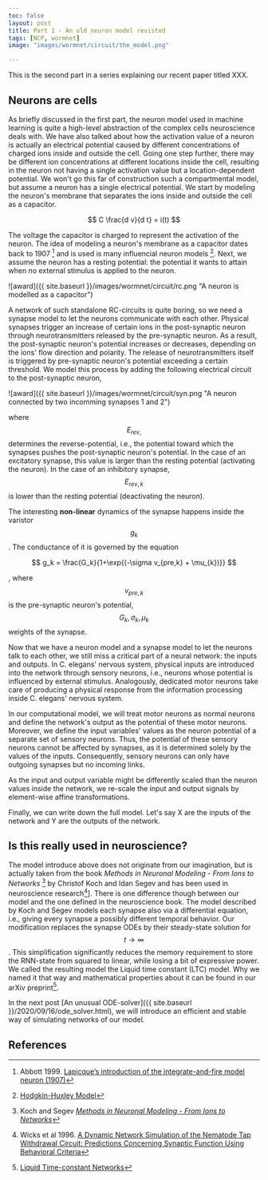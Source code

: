 ```yaml
---
toc: false
layout: post
title: Part 1 - An old neuron model revisted
tags: [NCP, wormnet]
image: "images/wormnet/circuit/the_model.png"

---
```


This is the second part in a series explaining our recent paper titled XXX.

## Neurons are cells

As briefly discussed in the first part, the neuron model used in machine learning is quite a high-level abstraction of the complex cells neuroscience deals with. 
We have also talked about how the activation value of a neuron is actually an electrical potential caused by different concentrations of charged ions inside and outside the cell. 
Going one step further, there may be different ion concentrations at different locations inside the cell, resulting in the neuron not having a single activation value but a location-dependent potential.
We won't go this far of construction such a compartmental model, but assume a neuron has a single electrical potential.
We start by modeling the neuron's membrane that separates the ions inside and outside the cell as a capacitor. 

$$ C \frac{d v}{d t} = i(t) $$

The voltage the capacitor is charged to represent the activation of the neuron. The idea of modeling a neuron's membrane as a capacitor dates back to 1907 [^1] and is used is many influencial neuron models [^2].
Next, we assume the neuron has a resting potential: the potential it wants to attain when no external stimulus is applied to the neuron.

![award]({{ site.baseurl }}/images/wormnet/circuit/rc.png "A neuron is modelled as a capacitor")

A network of such standalone RC-circuits is quite boring, so we need a synapse model to let the neurons communicate with each other.
Physical synapses trigger an increase of certain ions in the post-synaptic neuron through neurotransmitters released by the pre-synaptic neuron. As a result, the post-synaptic neuron's potential increases or decreases, depending on the ions' flow direction and polarity. The release of neurotransmitters itself is triggered by pre-synaptic neuron's potential exceeding a certain threshold.
We model this process by adding the following electrical circuit to the post-synaptic neuron,

![award]({{ site.baseurl }}/images/wormnet/circuit/syn.png "A neuron connected by two incomming synapses 1 and 2")

where $$E_{rev,}$$ determines the reverse-potential, i.e., the potential toward which the synapses pushes the post-synaptic neuron's potential. In the case of an excitatory synapse, this value is larger than the resting potential (activating the neuron). In the case of an inhibitory synapse, $$E_{rev,k}$$  is lower than the resting potential (deactivating the neuron).

The interesting **non-linear** dynamics of the synapse happens inside the varistor $$g_{k}$$ . The conductance of it is governed by the equation 

$$ g_k = \frac{G_k}{1+\exp{(-\sigma  v_{pre,k} + \mu_{k})}} $$

, where $$v_{pre,k}$$ is the pre-synaptic neuron's potential, $$G_k,\sigma_k,\mu_k $$ weights of the synapse.

Now that we have a neuron model and a synapse model to let the neurons talk to each other, we still miss a critical part of a neural network: the inputs and outputs. In C. elegans' nervous system, physical inputs are introduced into the network through sensory neurons, i.e., neurons whose potential is influenced by external stimulus. Analogously, dedicated motor neurons take care of producing a physical response from the information processing inside C. elegans' nervous system. 

In our computational model, we will treat motor neurons as normal neurons and define the network's output as the potential of these motor neurons.
Moreover, we define the input variables' values as the neuron potential of a separate set of sensory neurons. Thus, the potential of these sensory neurons cannot be affected by synapses, as it is determined solely by the values of the inputs. Consequently, sensory neurons can only have outgoing synapses but no incoming links.

As the input and output variable might be differently scaled than the neuron values inside the network, we re-scale the input and output signals by element-wise affine transformations.

Finally, we can write down the full model. Let's say X are the inputs of the network and Y are the outputs of the network. 


## Is this really used in neuroscience?
The model introduce above does not originate from our imagination, but is actually taken from the book *Methods in Neuronal Modeling - From Ions to Networks* [^3] by Christof Koch and Idan Segev and has been used in neuroscience research[^4]]. 
There is one difference though between our model and the one defined in the neuroscience book. The model described by Koch and Segev models each synapse also via a differential equation, i.e., giving every synapse a possibly different temporal behavior. 
Our modification replaces the synapse ODEs by their steady-state solution for $$t \rightarrow \infty $$. This simplification significantly reduces the memory requirement to store the RNN-state from squared to linear, while losing a bit of expressive power.
We called the resulting model the Liquid time constant (LTC) model. Why we named it that way and mathematical properties about it can be found in our arXiv preprint[^5]. 


In the next post [An unusual ODE-solver]({{ site.baseurl }}/2020/09/16/ode_solver.html), we will introduce an efficient and stable way of simulating networks of our model.

## References

[^1]: Abbott 1999. [Lapicque’s introduction of the integrate-and-fire model neuron (1907)](https://www.sciencedirect.com/science/article/abs/pii/S0361923099001616)
[^2]: [Hodgkin-Huxley Model](https://neuronaldynamics.epfl.ch/online/Ch2.S2.html)
[^3]: Koch and Segev [*Methods in Neuronal Modeling - From Ions to Networks*](https://mitpress.mit.edu/books/methods-neuronal-modeling-second-edition)
[^4]: Wicks et al 1996. [A Dynamic Network Simulation of the Nematode Tap Withdrawal Circuit: Predictions Concerning Synaptic Function Using Behavioral Criteria](https://www.jneurosci.org/content/jneuro/16/12/4017.full.pdf)
[^5]: [Liquid Time-constant Networks](https://arxiv.org/abs/2006.04439)